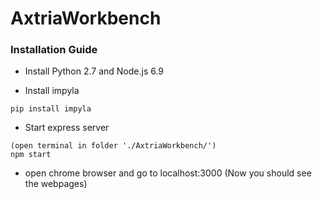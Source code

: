 # AxtriaWorkbench
### Installation Guide

* Install Python 2.7 and Node.js 6.9

* Install impyla
```shell
pip install impyla
```

* Start express server
```shell
(open terminal in folder './AxtriaWorkbench/')
npm start
```

* open chrome browser and go to localhost:3000 (Now you should see the webpages)
